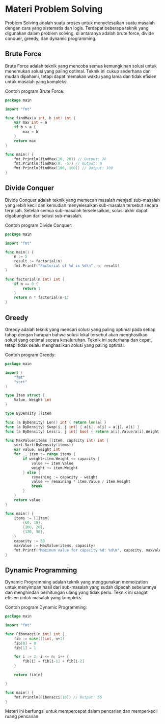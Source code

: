# Materi Problem Solving

Problem Solving adalah suatu proses untuk menyelesaikan suatu masalah dengan cara yang sistematis dan logis. Terdapat beberapa teknik yang digunakan dalam problem solving, di antaranya adalah brute force, divide conquer, greedy, dan dynamic programming.

## Brute Force

Brute Force adalah teknik yang mencoba semua kemungkinan solusi untuk menemukan solusi yang paling optimal. Teknik ini cukup sederhana dan mudah dipahami, tetapi dapat memakan waktu yang lama dan tidak efisien untuk masalah yang kompleks.

Contoh program Brute Force:

```go
package main

import "fmt"

func findMax(a int, b int) int {
    var max int = a
    if b > a {
        max = b
    }
    return max
}

func main() {
    fmt.Println(findMax(10, 20)) // Output: 20
    fmt.Println(findMax(0, -5)) // Output: 0
    fmt.Println(findMax(100, 100)) // Output: 100
}
```

## Divide Conquer

Divide Conquer adalah teknik yang memecah masalah menjadi sub-masalah yang lebih kecil dan kemudian menyelesaikan sub-masalah tersebut secara terpisah. Setelah semua sub-masalah terselesaikan, solusi akhir dapat digabungkan dari solusi sub-masalah.

Contoh program Divide Conquer:

```go
package main

import "fmt"

func main() {
    n := 5
    result := factorial(n)
    fmt.Printf("Factorial of %d is %d\n", n, result)
}

func factorial(n int) int {
    if n == 0 {
        return 1
    }
    return n * factorial(n-1)
}
```

## Greedy

Greedy adalah teknik yang mencari solusi yang paling optimal pada setiap tahap dengan harapan bahwa solusi lokal tersebut akan menghasilkan solusi yang optimal secara keseluruhan. Teknik ini sederhana dan cepat, tetapi tidak selalu menghasilkan solusi yang paling optimal.

Contoh program Greedy:

```go
package main

import (
    "fmt"
    "sort"
)

type Item struct {
    Value, Weight int
}

type ByDensity []Item

func (a ByDensity) Len() int { return len(a) }
func (a ByDensity) Swap(i, j int) { a[i], a[j] = a[j], a[i] }
func (a ByDensity) Less(i, j int) bool { return a[i].Value/a[i].Weight > a[j].Value/a[j].Weight }

func MaxValue(items []Item, capacity int) int {
    sort.Sort(ByDensity(items))
    var value, weight int
    for _, item := range items {
        if weight+item.Weight <= capacity {
            value += item.Value
            weight += item.Weight
        } else {
            remaining := capacity - weight
            value += remaining * item.Value / item.Weight
            break
        }
    }
    return value
}

func main() {
    items := []Item{
        {60, 10},
        {100, 20},
        {120, 30},
    }
    capacity := 50
    maxValue := MaxValue(items, capacity)
    fmt.Printf("Maximum value for capacity %d: %d\n", capacity, maxValue)
}
```

## Dynamic Programming

Dynamic Programming adalah teknik yang menggunakan memoization untuk menyimpan hasil dari sub-masalah yang sudah dipecah sebelumnya dan menghindari perhitungan ulang yang tidak perlu. Teknik ini sangat efisien untuk masalah yang kompleks.

Contoh program Dynamic Programming:

```go
package main

import "fmt"

func Fibonacci(n int) int {
    fib := make([]int, n+1)
    fib[0] = 0
    fib[1] = 1

    for i := 2; i <= n; i++ {
        fib[i] = fib[i-1] + fib[i-2]
    }

    return fib[n]

}

func main() {
    fmt.Println(Fibonacci(10)) // Output: 55
}
```

Materi ini berfungsi untuk mempercepat dalam pencarian dan memperkecil ruang pencarian.
